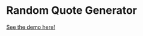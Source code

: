 # Random Quote Generator

[See the demo here!](https://jot-and-do.eugenekiryk.vercel.app/ "Jot and Do")